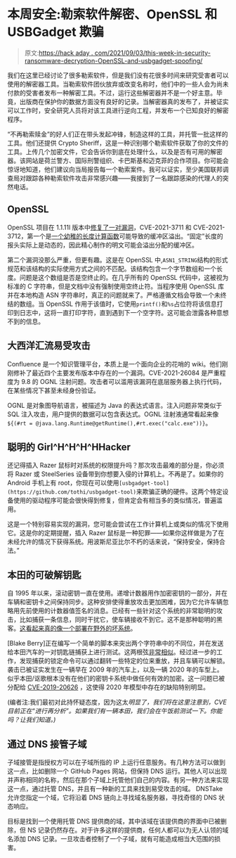 # 本周安全:勒索软件解密、OpenSSL 和 USBGadget 欺骗

> 原文:[https://hack aday . com/2021/09/03/this-week-in-security-ransomware-decryption-OpenSSL-and-usbgadget-spoofing/](https://hackaday.com/2021/09/03/this-week-in-security-ransomware-decryption-openssl-and-usbgadget-spoofing/)

我们在这里已经讨论了很多勒索软件，但是我们没有花很多时间来研究受害者可以使用的解密器工具。当勒索软件团伙放弃或改变名称时，他们中的一些人会为尚未付款的受害者发布一种解密工具。不过，运行这些解密器并不是一个好主意。毕竟，出版商在保护你的数据方面没有良好的记录。当解密器真的发布了，并被证实可以工作时，安全研究人员将对该工具进行逆向工程，并发布一个已知良好的解密程序。

“不再勒索赎金”的好人们正在带头发起冲锋，制造这样的工具，并托管一批这样的工具。他们还提供 Crypto Sheriff，这是一种识别哪个勒索软件获取了你的文件的工具。上传几个加密文件，它会告诉你到底在处理什么，以及是否有可用的解密器。该网站是荷兰警方、国际刑警组织、卡巴斯基和迈克菲的合作项目。你可能会惊讶地知道，他们建议向当局报告每一个勒索案件。我可以证实，至少美国联邦调查局对跟踪各种勒索软件攻击非常感兴趣——我接到了一名跟踪感染的代理人的突然电话。

## OpenSSL

OpenSSL 项目在 1.1.11l 版本中[修复了一对漏洞](https://www.openssl.org/news/vulnerabilities.html)，CVE-2021-3711 和 CVE-2021-3712，第一个是[一个幼稚的长度计算函数](https://github.com/openssl/openssl/commit/59f5e75f3bced8fc0e130d72a3f582cf7b480b46)可能导致的缓冲区溢出。“固定”长度的报头实际上是动态的，因此精心制作的明文可能会溢出分配的缓冲区。

第二个漏洞没那么严重，但更有趣。这是在 OpenSSL 中,`ASN1_STRING`结构的形式规范和该结构的实际使用方式之间的不匹配。该结构包含一个字节数组和一个长度。问题是这个数组是否是空终止的。在几乎所有的 OpenSSL 代码中，这被视为标准的 C 字符串，但是文档中没有强制使用空终止符。当程序使用 OpenSSL 库并在本地构造 ASN 字符串时，真正的问题就来了。严格遵循文档会导致一个未终结的数组。当 OpenSSL 作用于该值时，它使用`printf()`和`%s`占位符将该信息打印到日志中，这将一直打印字符，直到遇到下一个空字符。这可能会泄露各种意想不到的信息。

## 大西洋汇流易受攻击

Confluence 是一个知识管理平台，本质上是一个面向企业的花哨的 wiki。他们刚刚修补了最近四个主要发布版本中存在的一个漏洞。CVE-2021-26084 是严重程度为 9.8 的 OGNL 注射问题。攻击者可以滥用该漏洞在底层服务器上执行代码，在某些情况下甚至未经身份验证。

OGNL 是对象图导航语言，被描述为 Java 的表达式语言。注入问题非常类似于 SQL 注入攻击，用户提供的数据可以包含表达式。OGNL 注射液通常看起来像`${(#rt = @java.lang.Runtime@getRuntime(),#rt.exec("calc.exe"))}`。

## 聪明的 Girl^H^H^H^HHacker

还记得插入 Razer 鼠标时对系统的权限提升吗？那次攻击最难的部分是，你必须将 Razer 或 SteelSeries 设备带到你想要入侵的计算机上。不再是了。如果你的 Android 手机上有 root，你现在可以使用`[usbgadget-tool](https://github.com/tothi/usbgadget-tool)`来欺骗正确的硬件。这两个特定设备使用的驱动程序可能会很快得到修复，但肯定会有相当多的类似情况，普遍滥用。

这是一个特别容易实现的漏洞，您可能会尝试在工作计算机上或类似的情况下使用它。这是你的定期提醒，插入 Razer 鼠标是一种犯罪——如果你这样做是为了在未经允许的情况下获得系统。用波斯尼亚比尔不朽的话来说，“保持安全，保持合法。”

## 本田的可破解钥匙

自 1995 年以来，滚动密钥一直在使用。递增计数器用作加密密钥的一部分，并在车辆和密钥卡之间保持同步。这种安排使得重放攻击更加困难，因为它允许车辆忽略用先前使用的计数器值签名的消息。已经有一些针对这个系统的非常聪明的攻击，比如捕获一条信息，同时干扰它，使车辆接收不到它。这不是那种聪明的黑客。[这看起来真的像一个部署在野外的坏系统](https://hackaday.com/2021/08/30/hacker-claims-honda-and-acura-vehicles-vulnerable-to-simple-replay-attack/)。

[Blake Berry]正在编写一个简单的脚本来突出两个字符串中的不同位，并在发送给本田汽车的一对钥匙链捕获上进行测试。这两根弦[非常相似](https://github.com/HackingIntoYourHeart/Unoriginal-Rice-Patty)。经过进一步的工作，发现捕获的锁定命令可以通过翻转一些特定的位来重放，并且车辆可以解锁。袭击已被证实发生在一辆早在 2009 年的汽车上，以及一辆 2020 年的车型上。似乎本田/讴歌根本没有在他们的密钥卡系统中做任何有效的加密。这一问题已被分配给 [CVE-2019-20626](https://nvd.nist.gov/vuln/detail/CVE-2019-20626) ，这使得 2020 年模型中存在的缺陷特别明显。

(编者注:我们最初对此持怀疑态度，因为这太*明显了，我们将在这里注意到，CVE 目前正在“进行再分析”。如果我们有一辆本田，我们会在午饭前测试一下。你能吗？让我们知道。)*

## 通过 DNS 接管子域

子域接管是指授权方可以在子域所指的 IP 上运行任意服务。有几种方法可以做到这一点，比如删除一个 GitHub Pages 网站，但保持 DNS 运行。其他人可以出现并声称相同的名称，然后在那个子域上托管他们自己的内容。有另一种方法来实现这一点，通过托管 DNS，并且有一种新的工具来找到易受攻击的域。 DNSTake 允许您指定一个域，它将沿着 DNS 链向上寻找域名服务器，寻找奇怪的 DNS 状态响应。

目标是找到一个使用托管 DNS 提供商的域，其中该域在该提供商的界面中已被删除，但 NS 记录仍然存在。对于许多这样的提供商，任何人都可以为无人认领的域名添加 DNS 记录。一旦攻击者控制了一个子域，就有可能造成相当大范围的损害。